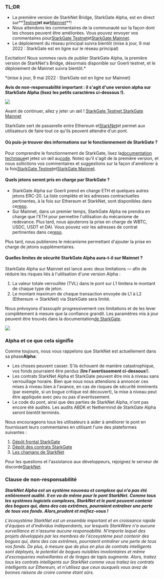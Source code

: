 ### TL;DR

* La première version de StarkNet Bridge, StarkGate Alpha, est en direct sur**[Testnet](https://goerli.starkgate.starknet.io/)**et sur**[Mainnet](https://starkgate.starknet.io/)**!
* Nous attendons les commentaires de la communauté sur la façon dont les choses peuvent être améliorées. Vous pouvez envoyer vos commentaires pour[StarkGate Testnet](https://forms.reform.app/starkware/StarkGate_Feedback/yhyalh)et[StarkGate Mainnet](https://forms.reform.app/TeRuSp/StarkGate-Feedback-Mainnet/bcoscx).
* Le déploiement du réseau principal suivra bientôt (mise à jour, 9 mai 2022 : StarkGate est en ligne sur le réseau principal)

Excitation! Nous sommes ravis de publier StarkGate Alpha, la première version de StarkNet's Bridge, désormais disponible sur Goerli testnet, et le déploiement de Mainnet suivra bientôt.*

\*(mise à jour, 9 mai 2022 : StarkGate est en ligne sur Mainnet)

**Avis de non-responsabilité important : il s'agit d'une version alpha sur StarkGate Alpha (lisez les petits caractères ci-dessous !).**

![](/assets/starkgate_01.png)

Avant de continuer, allez y jeter un œil ! [StarkGate Testnet](https://goerli.starkgate.starknet.io/),[StarkGate Mainnet](https://starkgate.starknet.io/)

StarkGate sert de passerelle entre Ethereum et[StarkNet](https://starknet.io/)et permet aux utilisateurs de faire tout ce qu'ils peuvent attendre d'un pont.

#### **Où puis-je trouver des informations sur le fonctionnement de StarkGate ?**

Pour comprendre le fonctionnement de StarkGate, lisez la[documentation technique](https://docs.starknet.io/docs/L1%3C%3EL2%20Communication/token-bridge)et jetez un œil au[code](https://github.com/starkware-libs/starkgate-contracts/tree/main/src/starkware/starknet/apps/starkgate). Notez qu'il s'agit de la première version, et nous sollicitons vos commentaires et suggestions sur la façon d'améliorer à la fois[StarkGate Testnet](https://forms.reform.app/starkware/StarkGate_Feedback/yhyalh)et[StarkGate Mainnet](https://forms.reform.app/TeRuSp/StarkGate-Feedback-Mainnet/bcoscx).

#### **Quels jetons seront pris en charge par StarkGate ?**

* StarkGate Alpha sur Goerli prend en charge ETH et quelques autres jetons ERC-20. La liste complète et les adresses contractuelles pertinentes, à la fois sur Ethereum et StarkNet, sont disponibles dans ce[repo](https://github.com/starkware-libs/starknet-addresses).
* Sur Mainnet, dans un premier temps, StarkGate Alpha ne prendra en charge que l'ETH pour permettre l'utilisation du mécanisme de redevance. Plus tard, nous ajouterons la prise en charge de WBTC, USDC, USDT et DAI. Vous pouvez voir les adresses de contrat pertinentes dans ce[repo](https://github.com/starkware-libs/starknet-addresses/blob/master/bridged_tokens/mainnet.json).

Plus tard, nous publierons le mécanisme permettant d'ajouter la prise en charge de jetons supplémentaires.

#### **Quelles limites de sécurité StarkGate Alpha aura-t-il sur Mainnet ?**

StarkGate Alpha sur Mainnet est lancé avec deux limitations — afin de réduire les risques liés à l'utilisation d'une version Alpha :

1. La valeur totale verrouillée (TVL) dans le pont sur L1 limitera le montant de chaque type de jeton.
2. Le montant maximum de chaque transaction envoyée de L1 à L2 (Ethereum → StarkNet) via StarkGate sera limité.

Nous prévoyons d'assouplir progressivement ces limitations et de les lever complètement à mesure que la confiance grandit. Les paramètres mis à jour peuvent être trouvés dans la documentation[de StarkGate](https://docs.starknet.io/docs/L1%3C%3EL2%20Communication/token-bridge).

![](/assets/starkgate_02.png)

### Alpha et ce que cela signifie

Comme toujours, nous vous rappelons que StarkNet est actuellement dans sa phase**Alpha**:

* Les choses peuvent casser. S'ils échouent de manière catastrophique, vos fonds pourraient être perdus (**lire l'avertissement ci-dessous**!).
* Les contrats StarkNet Alpha et StarkGate peuvent être mis à niveau sans verrouillage horaire. Bien que nous nous attendions à annoncer ces mises à niveau bien à l'avance, en cas de risques de sécurité imminents (par exemple, si un bogue critique est découvert), la mise à niveau peut être appliquée avec peu ou pas d'avertissement.
* Le code du pont, ainsi que des parties de StarkNet Alpha, n'ont pas encore été audités. Les audits ABDK et Nethermind de StarkGate Alpha seront bientôt terminés.

Nous encourageons tous les utilisateurs à aider à améliorer le pont en fournissant leurs commentaires en utilisant l'une des plateformes suivantes :

1. [Dépôt frontal StarkGate](https://github.com/starkware-libs/starkgate-frontend)
2. [Dépôt des contrats StarkGate](https://github.com/starkware-libs/starkgate-contracts/tree/main/src/starkware/starknet/apps/starkgate)
3. [Les chamans de StarkNet](http://community.starknet.io/)

Pour les questions et l'assistance aux développeurs, rejoignez le serveur de discorde[StarkNet](https://discord.gg/uJ9HZTUk2Y).

### Clause de non-responsabilité

***StarkNet Alpha est un système nouveau et complexe qui n'a pas été entièrement audité. Il en va de même pour le pont StarkNet. Comme tous les systèmes logiciels complexes, StarkNet et le pont peuvent contenir des bogues qui, dans des cas extrêmes, pourraient entraîner une perte de tous vos fonds. Alors,***prudent et méfiez-vous !******

*L'écosystème StarkNet est un ensemble important et en croissance rapide d'équipes et d'individus indépendants, sur lesquels StarkWare n'a aucune surveillance et n'assume aucune responsabilité. N'importe lequel des projets développés par les membres de l'écosystème peut contenir des bogues qui, dans des cas extrêmes, pourraient entraîner une perte de tous vos fonds. De plus, à mesure que de plus en plus de contrats intelligents sont déployés, le potentiel de bogues nuisibles involontaires et même d'escroqueries malveillantes et de tirages de tapis augmente. Alors, traitez tous les contrats intelligents sur StarkNet comme vous traitez les contrats intelligents sur Ethereum, et n'utilisez que ceux auxquels vous avez de bonnes raisons de croire comme étant sûrs.*